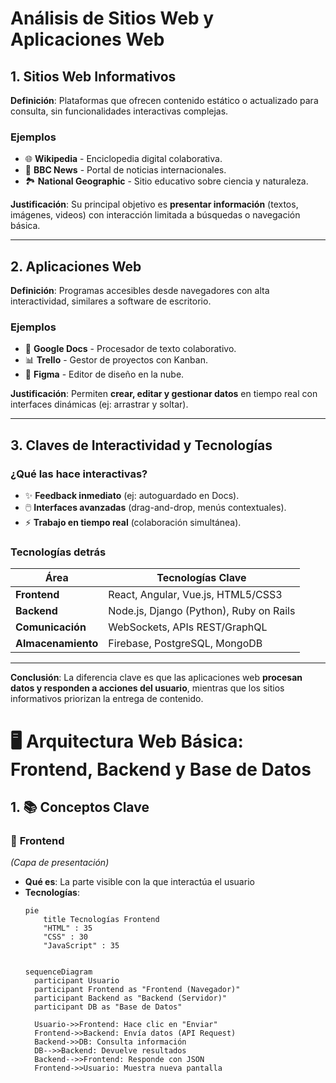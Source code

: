 # Análisis de Sitios Web y Aplicaciones Web  

## 1. Sitios Web Informativos  
**Definición**: Plataformas que ofrecen contenido estático o actualizado para consulta, sin funcionalidades interactivas complejas.  

### Ejemplos  
- 🌐 **Wikipedia** - Enciclopedia digital colaborativa.  
- 📰 **BBC News** - Portal de noticias internacionales.  
- 🏞️ **National Geographic** - Sitio educativo sobre ciencia y naturaleza.  

**Justificación**: Su principal objetivo es **presentar información** (textos, imágenes, videos) con interacción limitada a búsquedas o navegación básica.  

---  

## 2. Aplicaciones Web  
**Definición**: Programas accesibles desde navegadores con alta interactividad, similares a software de escritorio.  

### Ejemplos  
- 📝 **Google Docs** - Procesador de texto colaborativo.  
- 📊 **Trello** - Gestor de proyectos con Kanban.  
- 🎨 **Figma** - Editor de diseño en la nube.  

**Justificación**: Permiten **crear, editar y gestionar datos** en tiempo real con interfaces dinámicas (ej: arrastrar y soltar).  

---  

## 3. Claves de Interactividad y Tecnologías  
### ¿Qué las hace interactivas?  
- ✨ **Feedback inmediato** (ej: autoguardado en Docs).  
- 🖱️ **Interfaces avanzadas** (drag-and-drop, menús contextuales).  
- ⚡ **Trabajo en tiempo real** (colaboración simultánea).  

### Tecnologías detrás  
| Área          | Tecnologías Clave                          |  
|---------------|--------------------------------------------|  
| **Frontend**  | React, Angular, Vue.js, HTML5/CSS3        |  
| **Backend**   | Node.js, Django (Python), Ruby on Rails    |  
| **Comunicación** | WebSockets, APIs REST/GraphQL           |  
| **Almacenamiento** | Firebase, PostgreSQL, MongoDB        |  

---  
**Conclusión**: La diferencia clave es que las aplicaciones web **procesan datos y responden a acciones del usuario**, mientras que los sitios informativos priorizan la entrega de contenido.  

# 🖥️ Arquitectura Web Básica: Frontend, Backend y Base de Datos

## 1. 📚 Conceptos Clave

### 🎨 **Frontend** 
*(Capa de presentación)*  
- **Qué es**: La parte visible con la que interactúa el usuario  
- **Tecnologías**:  
  ```mermaid
  pie 
      title Tecnologías Frontend
      "HTML" : 35
      "CSS" : 30
      "JavaScript" : 35


  sequenceDiagram
    participant Usuario
    participant Frontend as "Frontend (Navegador)"
    participant Backend as "Backend (Servidor)"
    participant DB as "Base de Datos"
    
    Usuario->>Frontend: Hace clic en "Enviar"
    Frontend->>Backend: Envía datos (API Request)
    Backend->>DB: Consulta información
    DB-->>Backend: Devuelve resultados
    Backend-->>Frontend: Responde con JSON
    Frontend->>Usuario: Muestra nueva pantalla
